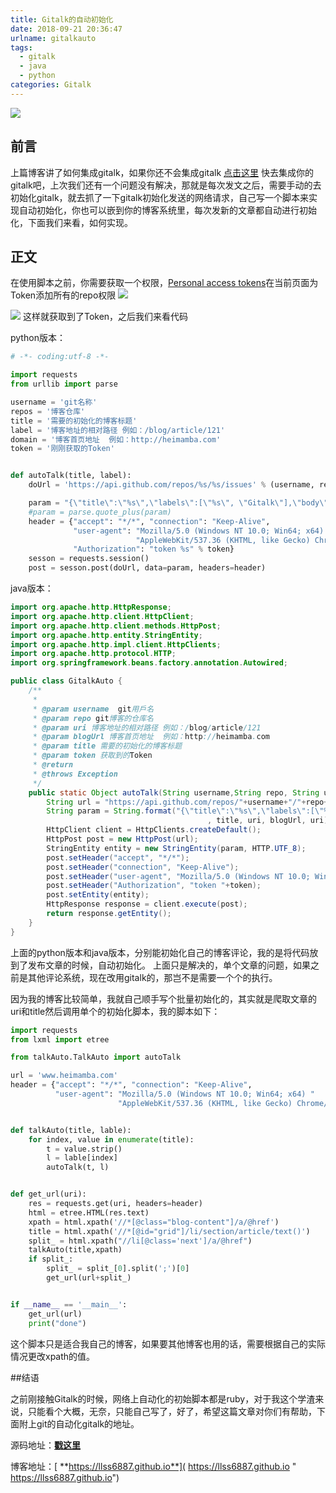 ```yaml
---
title: Gitalk的自动初始化
date: 2018-09-21 20:36:47
urlname: gitalkauto
tags:
  - gitalk
  - java
  - python
categories: Gitalk
---
```


![](8ac9761909ea434b8671d0c1708bf591.jpg)


## 前言

上篇博客讲了如何集成gitalk，如果你还不会集成gitalk [点击这里](https://llss6887.github.io/2018/09/20/blog-gitalk/ "点击这里")  快去集成你的gitalk吧，上次我们还有一个问题没有解决，那就是每次发文之后，需要手动的去初始化gitalk，就去抓了一下gitalk初始化发送的网络请求，自己写一个脚本来实现自动初始化，你也可以嵌到你的博客系统里，每次发新的文章都自动进行初始化，下面我们来看，如何实现。
<!--more-->
## 正文
在使用脚本之前，你需要获取一个权限，[Personal access tokens](https://github.com/settings/tokens "Personal access tokens")在当前页面为Token添加所有的repo权限
![](a8c6f8022a36430e98de451a20e34a73.png)

![](02d5f2c2dd614a75b1fc9c38667c03c4.png)
这样就获取到了Token，之后我们来看代码

python版本：

```python
# -*- coding:utf-8 -*-

import requests
from urllib import parse

username = 'git名称'
repos = '博客仓库'
title = '需要的初始化的博客标题'
label = '博客地址的相对路径 例如：/blog/article/121' 
domain = '博客首页地址  例如：http://heimamba.com'
token = '刚刚获取的Token'


def autoTalk(title, label):
    doUrl = 'https://api.github.com/repos/%s/%s/issues' % (username, repos)

    param = "{\"title\":\"%s\",\"labels\":[\"%s\", \"Gitalk\"],\"body\":\"%s%s\\n\\n\"}" % (title, label, domain, label)
    #param = parse.quote_plus(param)
    header = {"accept": "*/*", "connection": "Keep-Alive",
              "user-agent": "Mozilla/5.0 (Windows NT 10.0; Win64; x64) "
                            "AppleWebKit/537.36 (KHTML, like Gecko) Chrome/63.0.3239.108 Safari/537.36",
              "Authorization": "token %s" % token}
    sesson = requests.session()
    post = sesson.post(doUrl, data=param, headers=header)

```
java版本：

```java
import org.apache.http.HttpResponse;
import org.apache.http.client.HttpClient;
import org.apache.http.client.methods.HttpPost;
import org.apache.http.entity.StringEntity;
import org.apache.http.impl.client.HttpClients;
import org.apache.http.protocol.HTTP;
import org.springframework.beans.factory.annotation.Autowired;

public class GitalkAuto {
	/**
     *
     * @param username  git用戶名
     * @param repo git博客的仓库名
     * @param uri 博客地址的相对路径 例如：/blog/article/121
     * @param blogUrl 博客首页地址  例如：http://heimamba.com
     * @param title 需要的初始化的博客标题
     * @param token 获取到的Token
     * @return
     * @throws Exception
     */
    public static Object autoTalk(String username,String repo, String uri, String blogUrl,String title, String token) throws Exception{
        String url = "https://api.github.com/repos/"+username+"/"+repo+"/issues";
        String param = String.format("{\"title\":\"%s\",\"labels\":[\"%s\", \"Gitalk\"],\"body\":\"%s%s\\n\\n\"}"
                                            , title, uri, blogUrl, uri);
        HttpClient client = HttpClients.createDefault();
        HttpPost post = new HttpPost(url);
        StringEntity entity = new StringEntity(param, HTTP.UTF_8);
        post.setHeader("accept", "*/*");
        post.setHeader("connection", "Keep-Alive");
        post.setHeader("user-agent", "Mozilla/5.0 (Windows NT 10.0; Win64; x64) AppleWebKit/537.36 (KHTML, like Gecko) Chrome/63.0.3239.108 Safari/537.36");
        post.setHeader("Authorization", "token "+token);
        post.setEntity(entity);
        HttpResponse response = client.execute(post);
        return response.getEntity();
    }
}
```

上面的python版本和java版本，分别能初始化自己的博客评论，我的是将代码放到了发布文章的时候，自动初始化。
上面只是解决的，单个文章的问题，如果之前是其他评论系统，现在改用gitalk的，那岂不是需要一个个的执行。

因为我的博客比较简单，我就自己顺手写个批量初始化的，其实就是爬取文章的uri和title然后调用单个的初始化脚本，我的脚本如下：

```python
import requests
from lxml import etree

from talkAuto.TalkAuto import autoTalk

url = 'www.heimamba.com'
header = {"accept": "*/*", "connection": "Keep-Alive",
          "user-agent": "Mozilla/5.0 (Windows NT 10.0; Win64; x64) "
                        "AppleWebKit/537.36 (KHTML, like Gecko) Chrome/63.0.3239.108 Safari/537.36"}


def talkAuto(title, lable):
    for index, value in enumerate(title):
        t = value.strip()
        l = lable[index]
        autoTalk(t, l)


def get_url(uri):
    res = requests.get(uri, headers=header)
    html = etree.HTML(res.text)
    xpath = html.xpath('//*[@class="blog-content"]/a/@href')
    title = html.xpath('//*[@id="grid"]/li/section/article/text()')
    split_ = html.xpath("//li[@class='next']/a/@href")
    talkAuto(title,xpath)
    if split_:
        split_ = split_[0].split(';')[0]
        get_url(url+split_)


if __name__ == '__main__':
    get_url(url)
    print("done")
```

这个脚本只是适合我自己的博客，如果要其他博客也用的话，需要根据自己的实际情况更改xpath的值。

##结语

之前刚接触Gitalk的时候，网络上自动化的初始脚本都是ruby，对于我这个学渣来说，只能看个大概，无奈，只能自己写了，好了，希望这篇文章对你们有帮助，下面附上git的自动化gitalk的地址。


源码地址：[**戳这里**](https://github.com/llss6887/talkAuto "戳这里")

博客地址：[ **https://llss6887.github.io**]( https://llss6887.github.io " https://llss6887.github.io")
































































